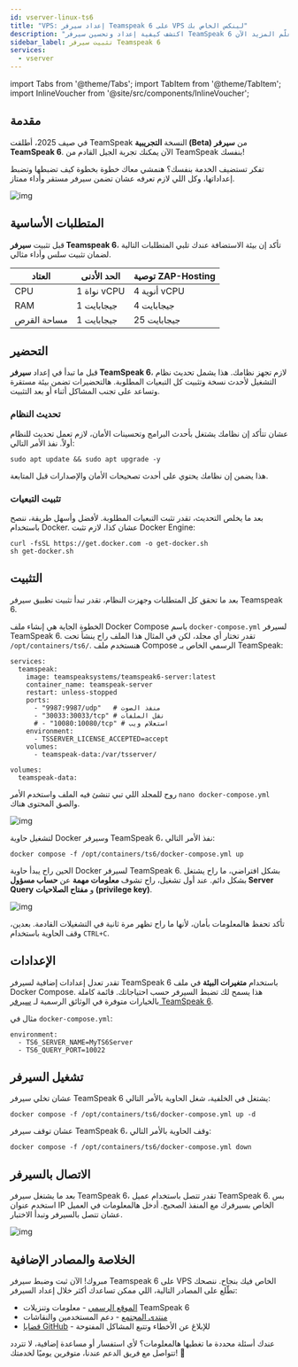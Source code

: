 ```yaml
---
id: vserver-linux-ts6
title: "VPS: إعداد سيرفر Teamspeak 6 على VPS لينكس الخاص بك"
description: "اكتشف كيفية إعداد وتحسين سيرفر TeamSpeak 6 لاستضافة موثوقة وأداء عالي → تعلّم المزيد الآن"
sidebar_label: تثبيت سيرفر Teamspeak 6
services:
  - vserver
---
```


import Tabs from '@theme/Tabs';
import TabItem from '@theme/TabItem';
import InlineVoucher from '@site/src/components/InlineVoucher';

## مقدمة

في صيف 2025، أطلقت TeamSpeak النسخة **التجريبية (Beta)** من **سيرفر TeamSpeak 6**. الآن يمكنك تجربة الجيل القادم من TeamSpeak بنفسك!

تفكر تستضيف الخدمة بنفسك؟ هنمشي معاك خطوة بخطوة كيف تضبطها وتضبط إعداداتها، وكل اللي لازم تعرفه عشان تضمن سيرفر مستقر وأداء ممتاز.

![img](https://screensaver01.zap-hosting.com/index.php/s/4J6HJjQdRddjGFK/preview)

<InlineVoucher />

## المتطلبات الأساسية

قبل تثبيت **سيرفر Teamspeak 6**، تأكد إن بيئة الاستضافة عندك تلبي المتطلبات التالية لضمان تثبيت سلس وأداء مثالي.

| العتاد      | الحد الأدنى  | توصية ZAP-Hosting          |
| ----------- | ------------ | -------------------------- |
| CPU         | 1 نواة vCPU  | 4 أنوية vCPU               |
| RAM         | 1 جيجابايت   | 4 جيجابايت                 |
| مساحة القرص | 1 جيجابايت   | 25 جيجابايت                |

## التحضير

قبل ما تبدأ في إعداد **سيرفر TeamSpeak 6**، لازم تجهز نظامك. هذا يشمل تحديث نظام التشغيل لأحدث نسخة وتثبيت كل التبعيات المطلوبة. هالتحضيرات تضمن بيئة مستقرة وتساعد على تجنب المشاكل أثناء أو بعد التثبيت.

### تحديث النظام
عشان تتأكد إن نظامك يشتغل بأحدث البرامج وتحسينات الأمان، لازم تعمل تحديث للنظام أولاً. نفذ الأمر التالي:

```
sudo apt update && sudo apt upgrade -y
```
هذا يضمن إن نظامك يحتوي على أحدث تصحيحات الأمان والإصدارات قبل المتابعة.

### تثبيت التبعيات
بعد ما يخلص التحديث، تقدر تثبت التبعيات المطلوبة. لأفضل وأسهل طريقة، ننصح باستخدام Docker. عشان كذا، لازم تثبت Docker Engine:

```
curl -fsSL https://get.docker.com -o get-docker.sh
sh get-docker.sh
```

## التثبيت
بعد ما تحقق كل المتطلبات وجهزت النظام، تقدر تبدأ تثبيت تطبيق سيرفر Teamspeak 6.

الخطوة الجاية هي إنشاء ملف Docker Compose باسم `docker-compose.yml` لسيرفر TeamSpeak 6. تقدر تختار أي مجلد، لكن في المثال هذا الملف راح ينشأ تحت `/opt/containers/ts6/`. هنستخدم ملف Compose الرسمي الخاص بـ TeamSpeak:

```
services:
  teamspeak:
    image: teamspeaksystems/teamspeak6-server:latest
    container_name: teamspeak-server
    restart: unless-stopped
    ports:
      - "9987:9987/udp"   # منفذ الصوت
      - "30033:30033/tcp" # نقل الملفات
      # - "10080:10080/tcp" # استعلام ويب
    environment:
      - TSSERVER_LICENSE_ACCEPTED=accept
    volumes:
      - teamspeak-data:/var/tsserver/

volumes:
  teamspeak-data:
```

روح للمجلد اللي تبي تنشئ فيه الملف واستخدم الأمر `nano docker-compose.yml` والصق المحتوى هناك.

![img](https://screensaver01.zap-hosting.com/index.php/s/yBZTKL8MYgLiJEt/download)

لتشغيل حاوية Docker وسيرفر TeamSpeak 6، نفذ الأمر التالي:

```
docker compose -f /opt/containers/ts6/docker-compose.yml up
```

الحين راح يبدأ حاوية Docker لسيرفر TeamSpeak 6. بشكل افتراضي، ما راح يشتغل بشكل دائم. عند أول تشغيل، راح تشوف **معلومات مهمة** عن **حساب مسؤول Server Query** و **مفتاح الصلاحيات (privilege key)**.

![img](https://screensaver01.zap-hosting.com/index.php/s/7nNwWkEdG84yx4y/download)

تأكد تحفظ هالمعلومات بأمان، لأنها ما راح تظهر مرة ثانية في التشغيلات القادمة. بعدين، وقف الحاوية باستخدام `CTRL+C`.

## الإعدادات

تقدر تعدل إعدادات إضافية لسيرفر TeamSpeak 6 باستخدام **متغيرات البيئة** في ملف Docker Compose. هذا يسمح لك تضبط السيرفر حسب احتياجاتك. قائمة كاملة بالخيارات متوفرة في الوثائق الرسمية لـ [سيرفر TeamSpeak 6](https://github.com/teamspeak/teamspeak6-server/blob/main/CONFIG.md).

مثال في `docker-compose.yml`:

```
environment:
  - TS6_SERVER_NAME=MyTS6Server
  - TS6_QUERY_PORT=10022
```

## تشغيل السيرفر

عشان تخلي سيرفر TeamSpeak 6 يشتغل في الخلفية، شغل الحاوية بالأمر التالي:

```
docker compose -f /opt/containers/ts6/docker-compose.yml up -d
```

عشان توقف سيرفر TeamSpeak 6، وقف الحاوية بالأمر التالي:

```
docker compose -f /opt/containers/ts6/docker-compose.yml down
```

## الاتصال بالسيرفر

بعد ما يشتغل سيرفر TeamSpeak 6، تقدر تتصل باستخدام عميل TeamSpeak 6. بس استخدم عنوان IP الخاص بسيرفرك مع المنفذ الصحيح. أدخل هالمعلومات في العميل عشان تتصل بالسيرفر وتبدأ الاختبار.

![img](https://screensaver01.zap-hosting.com/index.php/s/4J6HJjQdRddjGFK/preview)

## الخلاصة والمصادر الإضافية

مبروك! الآن ثبت وضبط سيرفر Teamspeak 6 على VPS الخاص فيك بنجاح. ننصحك تطّلع على المصادر التالية، اللي ممكن تساعدك أكثر خلال إعداد السيرفر:

- [الموقع الرسمي](https://teamspeak.com/en/) - معلومات وتنزيلات TeamSpeak 6
- [منتدى المجتمع](https://community.teamspeak.com/) - دعم المستخدمين والنقاشات
- [قضايا GitHub](https://github.com/teamspeak/teamspeak6-server/issues) - للإبلاغ عن الأخطاء وتتبع المشاكل المفتوحة

عندك أسئلة محددة ما تغطيها هالمعلومات؟ لأي استفسار أو مساعدة إضافية، لا تتردد تتواصل مع فريق الدعم عندنا، متوفرين يوميًا لخدمتك! 🙂